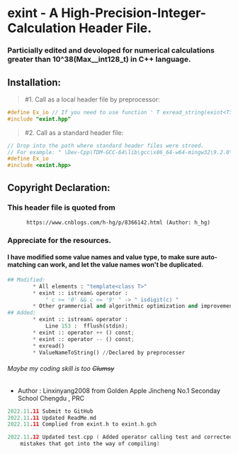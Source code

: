 # exint - A High-Precision-Integer-Calculation Header File.

### Particially edited and devoloped for numerical calculations greater than 10^38(Max__int128_t) in C++ language.

## Installation:
> #1. Call as a local header file by preprocessor:
```cpp
#define Ex_io // If you need to use function ' T exread_string(exint<T> t) '
#include "exint.hpp"
```

> #2. Call as a standard header file:
```cpp
// Drop into the path where standard header files were stroed.
// For example: " \Dev-Cpp\TDM-GCC-64\lib\gcc\x86_64-w64-mingw32\9.2.0\include\c++\tr1\ "
#define Ex_io
#include <exint.hpp>
```

## Copyright Declaration:
### This header file is quoted from
		  https://www.cnblogs.com/h-hg/p/8366142.html (Author: h_hg)
### Appreciate for the resources.
	
#### I have modified some value names and value type, to make sure auto-matching can work, and let the value names won't be duplicated.
```python
## Modified: 
		* All elements : "template<class T>"
		* exint :: istream& operator : 
			" c >= '0' && c <= '9' " -> " isdigit(c) "
		* Other grammercial and algorithmic optimization and improvement
## Added:
		* exint :: istream& operator : 
			Line 153 : 	fflush(stdin);
		* exint :: operator ++ () const;
		* exint :: operator -- () const;
		* exread()
		* ValueNameToString() //Declared by preprocesser
```
###### Maybe my coding skill is too ~~Clumsy~~

* Author : Linxinyang2008 from Golden Apple Jincheng No.1 Seconday School Chengdu , PRC

```c
2022.11.11 Submit to GitHub
2022.11.11 Updated ReadMe.md
2022.11.11 Complied from exint.h to exint.h.gch

2022.11.12 Updated test.cpp ( Added operator calling test and corrected preprocessor calling
	mistakes that got into the way of compiling)
```
